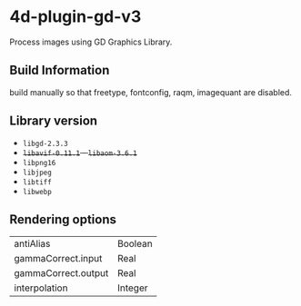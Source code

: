 # 4d-plugin-gd-v3
Process images using GD Graphics Library.

## Build Information

build manually so that freetype, fontconfig, raqm, imagequant are disabled.

## Library version

* `libgd-2.3.3`
* ~~`libavif-0.11.1` - `libaom-3.6.1`~~
* `libpng16`
* `libjpeg`
* `libtiff`
* `libwebp`

## Rendering options

|||
|-|-|
|antiAlias|Boolean|
|gammaCorrect.input|Real|
|gammaCorrect.output|Real|
|interpolation|Integer|
